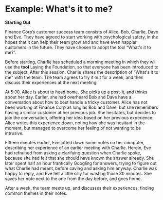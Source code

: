 # Example: What's it to me?

**Starting Out**

Finance Corp’s customer success team consists of Alice, Bob, Charlie, Dave and Eve. They have agreed to start working with psychological safety, in the hopes that it can help their team grow and and have even happier customers in the future. They have chosen to adopt the tool “What's it to me?”.

Before starting, Charlie has scheduled a morning meeting in which they will use the **tool** Laying the Foundation, so that everyone has been introduced to the subject. After this session, Charlie shares the description of “What's it to me" with the team. The team agrees to try it out for a week, and then discuss their experiences at the next meeting.

At 5:00, Alice is about to head home. She picks up a post-it, and thinks about her day. Earlier, she had overheard Bob and Dave have a conversation about how to best handle a tricky customer. Alice has not been working at Finance Corp as long as Bob and Dave, but she remembers having a similar customer at her previous job. She hesitates, but decides to join the conversation, offering her idea based on her previous experience. Alice writes this experience down, noting how she was hesitant in the moment, but managed to overcome her feeling of not wanting to be intrusive.

Fifteen minutes earlier, Eve jotted down some notes on her computer, describing her experience of an earlier meeting with Charlie. Herein, Eve had refrained from asking a clarifying question when Charlie spoke, because she had felt that she should have known the answer already. She later spent half an hour frantically Googling for answers, trying to figure out what Charlie had meant, before caving and asking him anyway. Charlie was happy to reply, and Eve felt a little silly for wasting those 30 minutes. She saves her note next to the one from the day before, and goes home.

After a week, the team meets up, and discusses their experiences, finding common themes in their notes.
